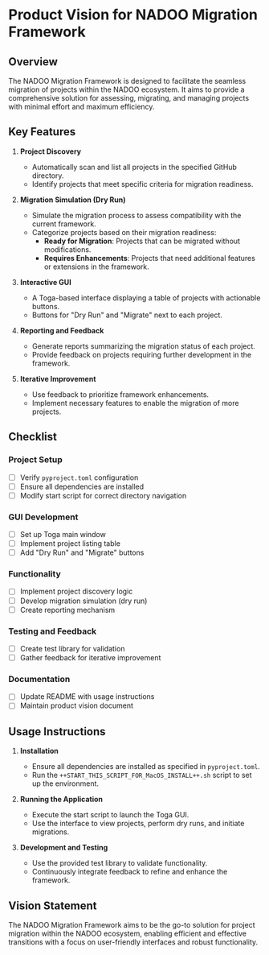 # Product Vision for NADOO Migration Framework

## Overview
The NADOO Migration Framework is designed to facilitate the seamless migration of projects within the NADOO ecosystem. It aims to provide a comprehensive solution for assessing, migrating, and managing projects with minimal effort and maximum efficiency.

## Key Features

1. **Project Discovery**
   - Automatically scan and list all projects in the specified GitHub directory.
   - Identify projects that meet specific criteria for migration readiness.

2. **Migration Simulation (Dry Run)**
   - Simulate the migration process to assess compatibility with the current framework.
   - Categorize projects based on their migration readiness:
     - **Ready for Migration**: Projects that can be migrated without modifications.
     - **Requires Enhancements**: Projects that need additional features or extensions in the framework.

3. **Interactive GUI**
   - A Toga-based interface displaying a table of projects with actionable buttons.
   - Buttons for "Dry Run" and "Migrate" next to each project.

4. **Reporting and Feedback**
   - Generate reports summarizing the migration status of each project.
   - Provide feedback on projects requiring further development in the framework.

5. **Iterative Improvement**
   - Use feedback to prioritize framework enhancements.
   - Implement necessary features to enable the migration of more projects.

## Checklist

### Project Setup
- [ ] Verify `pyproject.toml` configuration
- [ ] Ensure all dependencies are installed
- [ ] Modify start script for correct directory navigation

### GUI Development
- [ ] Set up Toga main window
- [ ] Implement project listing table
- [ ] Add "Dry Run" and "Migrate" buttons

### Functionality
- [ ] Implement project discovery logic
- [ ] Develop migration simulation (dry run)
- [ ] Create reporting mechanism

### Testing and Feedback
- [ ] Create test library for validation
- [ ] Gather feedback for iterative improvement

### Documentation
- [ ] Update README with usage instructions
- [ ] Maintain product vision document

## Usage Instructions

1. **Installation**
   - Ensure all dependencies are installed as specified in `pyproject.toml`.
   - Run the `++START_THIS_SCRIPT_FOR_MacOS_INSTALL++.sh` script to set up the environment.

2. **Running the Application**
   - Execute the start script to launch the Toga GUI.
   - Use the interface to view projects, perform dry runs, and initiate migrations.

3. **Development and Testing**
   - Use the provided test library to validate functionality.
   - Continuously integrate feedback to refine and enhance the framework.

## Vision Statement
The NADOO Migration Framework aims to be the go-to solution for project migration within the NADOO ecosystem, enabling efficient and effective transitions with a focus on user-friendly interfaces and robust functionality.
